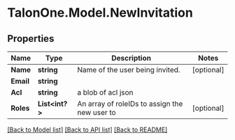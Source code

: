 # TalonOne.Model.NewInvitation
## Properties

Name | Type | Description | Notes
------------ | ------------- | ------------- | -------------
**Name** | **string** | Name of the user being invited. | [optional] 
**Email** | **string** |  | 
**Acl** | **string** | a blob of acl json | 
**Roles** | **List&lt;int?&gt;** | An array of roleIDs to assign the new user to | [optional] 

[[Back to Model list]](../README.md#documentation-for-models) [[Back to API list]](../README.md#documentation-for-api-endpoints) [[Back to README]](../README.md)

